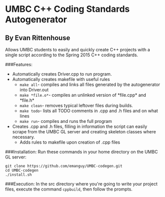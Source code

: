 # UMBC C++ Coding Standards Autogenerator
## By Evan Rittenhouse
Allows UMBC students to easily and quickly create C++ projects with a single script according to the Spring 2015 C++ coding standards.

###Features:
* Automatically creates Driver.cpp to run program.
* Automatically creates makefile with useful rules
  * ```make all```- compiles and links all files generated by the autogenerator into Driver.out
  * ```make *file.o*```- compiles an unlinked version of \*file.cpp\* and \*file.h\*
  * ```make clean```- removes typical leftover files during builds.
  * ```make todo```- lists all TODO comments in .cpp and .h files and on what lines
  * ```make run```- compiles and runs the full program
* Creates .cpp and .h files, filling in information the script can easily scrape from the UMBC GL server and creating skeleton classes where necessary.
  * Adds rules to makefile upon creation of .cpp files

###Installation:
Run these commands in your home directory on the UMBC GL server:
```
git clone https://github.com/emanguy/UMBC-codegen.git
cd UMBC-codegen
./install.sh
```

###Execution:
In the src directory where you're going to write your project files, execute the command ```cppbuild```, then follow the prompts.
